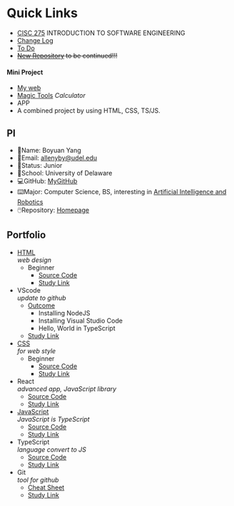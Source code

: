 # Quick Links

- [CISC 275](https://catalog.udel.edu/preview_course_nopop.php?catoid=47&coid=273278) INTRODUCTION TO SOFTWARE ENGINEERING
- [Change Log](https://github.com/boyuan1228/boyuan1228.github.io/blob/main/Required%20New%20Sections/Change%20Log.md)
- [To Do](https://github.com/boyuan1228/boyuan1228.github.io/blob/main/Required%20New%20Sections/To%20Do.md)
- ~~[New Repository](https://github.com/boyuan1228/react_app_boyuan.github.io) to be continued!!!~~

#### Mini Project
- [My web](https://boyuan1228.github.io/Achievements/csspages.html)
- [Magic Tools](https://boyuan1228.github.io/Achievements/JS/index.html) *Calculator*
- APP
- A combined project by using HTML, CSS, TS/JS.

## PI
- 📛Name: Boyuan Yang
- 📧Email: allenyby@udel.edu
- 👨Status: Junior
- 🏫School: University of Delaware
- 💻GitHub: [MyGitHub](https://github.com/boyuan1228)
- ⌨️Major: Computer Science, BS, interesting in [Artificial Intelligence and Robotics](https://www.cis.udel.edu/research/artificial-intelligence/)
- 🖱️Repository: [Homepage](https://github.com/boyuan1228/boyuan1228.github.io/blob/main/README.md)


## Portfolio 
- [HTML](https://boyuan1228.github.io/Achievements/boyuanpages.html) <br> *web design*
  - Beginner
    - [Source Code](https://github.com/boyuan1228/boyuan1228.github.io/blob/main/Achievements/boyuanpages.html)
    - [Study Link](https://htmldog.com/guides/html/)
- VScode <br> *update to github*
  - [Outcome](https://github.com/boyuan1228/boyuan1228.github.io/blob/main/Achievements/VScode.png)
    - Installing NodeJS
    - Installing Visual Studio Code
    - Hello, World in TypeScript
  - [Study Link](https://neu-se.github.io/CS4530-CS5500-Spring-2021/tutorials/week1-getting-started)
- [CSS](https://boyuan1228.github.io/Achievements/csspages.html) <br> *for web style*
  - Beginner
    - [Source Code](https://github.com/boyuan1228/boyuan1228.github.io/blob/main/Achievements/csspages.html)
    - [Study Link](https://htmldog.com/guides/css/)
- React <br>*advanced app, JavaScript library*
  - [Source Code](https://github.com/boyuan1228/boyuan1228.github.io/tree/main/ta-trainer-010)
  - [Study Link](https://reactjs.org/tutorial/tutorial.html)
- [JavaScript](https://boyuan1228.github.io/Achievements/JS/index.html) <br> *JavaScript is TypeScript*
  - [Source Code](https://github.com/boyuan1228/boyuan1228.github.io/blob/main/Achievements/JS/index.html)
  - [Study Link](https://htmldog.com/guides/javascript/)
- TypeScript <br> *language convert to JS*
  - [Source Code](https://github.com/boyuan1228/boyuan1228.github.io/blob/main/Achievements/TypeS/index.ts)
  - [Study Link](https://www.typescriptlang.org/docs/handbook/typescript-in-5-minutes.html)
- Git <br>*tool for github*
  - [Cheat Sheet]()
  - [Study Link](https://www.atlassian.com/git/tutorials/git-bash)






